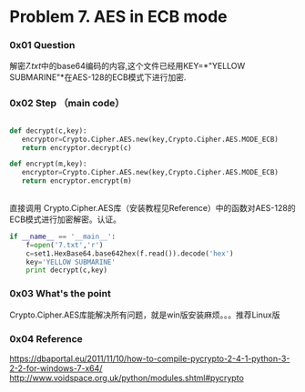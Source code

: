 # Problem 7<id>. AES in ECB mode

### 0x01 Question
解密*7.txt*中的base64编码的内容,这个文件已经用KEY=*"YELLOW SUBMARINE"*在AES-128的ECB模式下进行加密.
### 0x02 Step （main code）

 ```python

def decrypt(c,key):
    encryptor=Crypto.Cipher.AES.new(key,Crypto.Cipher.AES.MODE_ECB)
    return encryptor.decrypt(c)

def encrypt(m,key):
    encryptor=Crypto.Cipher.AES.new(key,Crypto.Cipher.AES.MODE_ECB)
    return encryptor.encrypt(m)
    
 ```
直接调用 Crypto.Cipher.AES库（安装教程见Reference）中的函数对AES-128的ECB模式进行加密解密。认证。

```python
if __name__ == '__main__':
    f=open('7.txt','r')
    c=set1.HexBase64.base642hex(f.read()).decode('hex')
    key='YELLOW SUBMARINE'
    print decrypt(c,key)
 ```
### 0x03 What's the point

Crypto.Cipher.AES库能解决所有问题，就是win版安装麻烦。。。推荐Linux版

### 0x04 Reference
https://dbaportal.eu/2011/11/10/how-to-compile-pycrypto-2-4-1-python-3-2-2-for-windows-7-x64/
http://www.voidspace.org.uk/python/modules.shtml#pycrypto